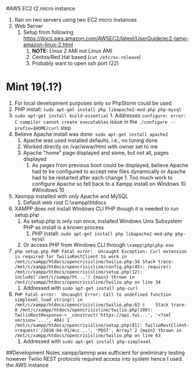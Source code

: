 #AWS EC2 t2.micro instance
1.  Ran on two servers using two EC2 micro instances
1.  Web Server
    1.  Setup from following https://docs.aws.amazon.com/AWSEC2/latest/UserGuide/ec2-lamp-amazon-linux-2.html
        1. **NOTE:** Linux 2 AMI not Linux AMI
        1.  Centos/Red Hat based (`cat /etc/os-release`)
        1.  Probably want to open ssh port (22)
# Mint 19(.1?)
1.  For local development purposes only so PhpStorm could be used
1.  PHP install: `sudo apt-get install php libapache2-mod-php php-mysql`
1.  `sudo apt-get install build-essential`
        1.  Addresses `configure: error: C compiler cannot create executables` issue in the  `./configure --prefix=$HOME/curl` step
1.  Believe Apache install was done: `sudo apt-get install apache2`
    1.  Apache was used installed defaults, i.e., no tuning done
    1.  Worked directly on /var/www/html with owner set to me
    1.  Apache "home" page displayed and some, but not all, pages displayed
        1.   As pages from previous boot could be displayed, believe Apache had to be configured to accept new files dynamically or Apache had to be restarted after each change
            1.  Too much work to configure Apache so fell back to a Xampp install on Windows 10
#Windows 10
1. Xaxmpp installed with *only* Apache and MySQL
    1.  Default web root C:\xampp\htdocs
1. XAMPP does not install Windows CLI PHP though it is needed to run setup.php
    1.  As setup.php is only run once, installed Windows Unix Subsystem PHP as install is a known process
        1.  PHP install: `sudo apt-get install php libapache2-mod-php php-mysql`
    1.  Or access PHP from Windows CLI through `\xampp\php\php.exe`
1.  `php setup.php
    PHP Fatal error:  Uncaught Exception: Curl extension is required for TwilioRestClient to work in /mnt/c/xampp/htdocs/opencrisisline/twilio.php:34
    Stack trace:
    /mnt/c/xampp/htdocs/opencrisisline/config.php(45): require()
    /mnt/c/xampp/htdocs/opencrisisline/setup.php(12): include('/mnt/c/xampp/ht...')
    {main}
      thrown in /mnt/c/xampp/htdocs/opencrisisline/twilio.php on line 34`
    1.  Addressed with `sudo apt-get install php-curl`
1.  `PHP Fatal error:  Uncaught Error: Call to undefined function simplexml_load_string() in /mnt/c/xampp/htdocs/opencrisisline/twilio.php:63
i    Stack trace:
    0 /mnt/c/xampp/htdocs/opencrisisline/twilio.php(180): TwilioRestResponse->__construct('https://api.twi...', '<?xml version='...', 404)
    1 /mnt/c/xampp/htdocs/opencrisisline/setup.php(81): TwilioRestClient->request('/2010-04-01/Acc...', 'POST', Array)
    2 {main}
      thrown in /mnt/c/xampp/htdocs/opencrisisline/twilio.php on line 63`
    1. Addressed with `sudo apt-get install php-simplexml`

##Development Notes
xampp/lammp was sufficient for preliminary testing however Twilio REST protocols required access into system hence I used the AWS instance
    



